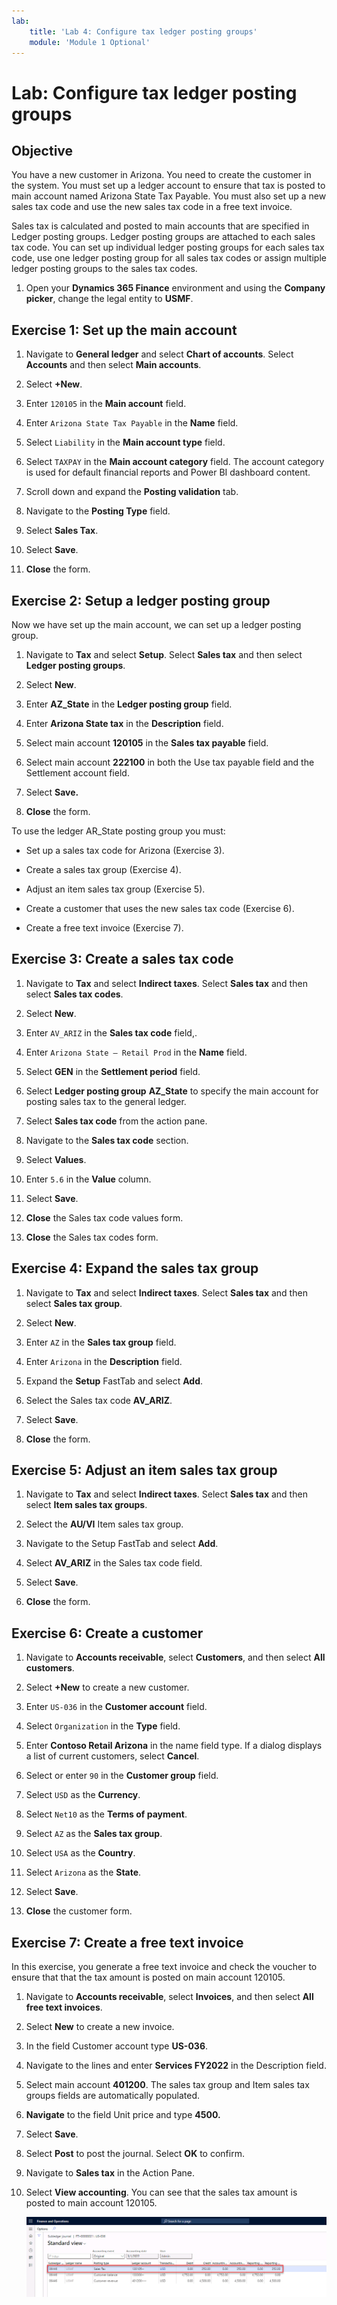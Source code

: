 ```yaml
---
lab:
    title: 'Lab 4: Configure tax ledger posting groups'
    module: 'Module 1 Optional'
---
```


# Lab: Configure tax ledger posting groups

## Objective

You have a new customer in Arizona. You need to create the customer in the system. You must set up a ledger account to ensure that tax is posted to main account named Arizona State Tax Payable. You must also set up a new sales tax code and use the new sales tax code in a free text invoice. 

Sales tax is calculated and posted to main accounts that are specified in Ledger posting groups. Ledger posting groups are attached to each sales tax code. You can set up individual ledger posting groups for each sales tax code, use one ledger posting group for all sales tax codes or assign multiple ledger posting groups to the sales tax codes. 

1.  Open your **Dynamics 365 Finance** environment and using the **Company picker**, change the legal entity to **USMF**. 
 

## Exercise 1: Set up the main account

1.  Navigate to **General ledger** and select **Chart of accounts**. Select **Accounts** and then select **Main accounts**.

2.  Select **+New**.

3.  Enter `120105` in the **Main account** field. 

4.  Enter `Arizona State Tax Payable` in the **Name** field.

5.  Select `Liability` in the **Main account type** field. 

6.  Select `TAXPAY` in the **Main account category** field. The account category is used for default financial reports and Power BI dashboard content. 

7.  Scroll down and expand the **Posting validation** tab.

8.  Navigate to the **Posting Type** field.

9.  Select **Sales Tax**.

10. Select **Save**. 

11. **Close** the form. 


## Exercise 2: Setup a ledger posting group

Now we have set up the main account, we can set up a ledger posting group.

1. Navigate to **Tax** and select **Setup**. Select **Sales tax** and then select **Ledger posting groups**.

2. Select **New**.

3. Enter **AZ_State** in the **Ledger posting group** field.

4. Enter **Arizona State tax** in the **Description** field.

5. Select main account **120105** in the **Sales tax payable** field.

6. Select main account **222100** in both the Use tax payable field and the Settlement account field. 

7. Select **Save.**

8. **Close** the form. 


To use the ledger AR_State posting group you must:

- Set up a sales tax code for Arizona (Exercise 3).

- Create a sales tax group (Exercise 4).

- Adjust an item sales tax group (Exercise 5).

- Create a customer that uses the new sales tax code (Exercise 6).

- Create a free text invoice (Exercise 7).


## Exercise 3: Create a sales tax code

1.  Navigate to **Tax** and select **Indirect taxes**. Select **Sales tax** and then select **Sales tax codes**.

2.  Select **New**. 

3.  Enter `AV_ARIZ` in the **Sales tax code** field,.

4.  Enter `Arizona State – Retail Prod` in the **Name** field. 

5.  Select **GEN** in the **Settlement period** field.

6.  Select **Ledger posting group** **AZ_State** to specify the main account for posting sales tax to the general ledger. 

7.  Select **Sales tax code** from the action pane. 

8.  Navigate to the **Sales tax code** section. 

9.  Select **Values**. 

10. Enter `5.6` in the **Value** column. 

11. Select **Save**. 

12. **Close** the Sales tax code values form.

13. **Close** the Sales tax codes form.

 
## Exercise 4: Expand the sales tax group

1.  Navigate to **Tax** and select **Indirect taxes**. Select **Sales tax** and then select **Sales tax group**.

2.  Select **New**.

3.  Enter `AZ` in the **Sales tax group** field. 

4.  Enter `Arizona` in the **Description** field. 

5.  Expand the **Setup** FastTab and select **Add**. 

6.  Select the Sales tax code **AV_ARIZ**.

7.  Select **Save**. 

8.  **Close** the form. 


## Exercise 5: Adjust an item sales tax group

1.  Navigate to **Tax** and select **Indirect taxes**. Select **Sales tax** and then select **Item sales tax groups**.

2.  Select the **AU/VI** Item sales tax group.

3.  Navigate to the Setup FastTab and select **Add**.

4.  Select **AV_ARIZ** in the Sales tax code field. 

5.  Select **Save**. 

6.  **Close** the form. 


## Exercise 6: Create a customer

1.  Navigate to **Accounts receivable**, select **Customers**, and then select **All customers**. 

2.  Select **+New** to create a new customer. 

3.  Enter `US-036` in the **Customer account** field. 

4.  Select `Organization` in the **Type** field. 

5.  Enter **Contoso Retail Arizona** in the name field type. If a dialog displays a list of current customers, select **Cancel**.

6.  Select or enter `90` in the **Customer group** field. 

7.  Select `USD` as the **Currency**. 

8.  Select `Net10` as the **Terms of payment**. 

9.  Select `AZ` as the **Sales tax group**. 

10. Select `USA` as the **Country**. 

11. Select `Arizona` as the **State**. 

12. Select **Save**. 

13. **Close** the customer form. 


## Exercise 7: Create a free text invoice

In this exercise, you generate a free text invoice and check the voucher to ensure that that the tax amount is posted on main account 120105.

1.  Navigate to **Accounts receivable**, select **Invoices**, and then select **All free text invoices**.

2.  Select **New** to create a new invoice. 

3.  In the field Customer account type **US-036**.

4.  Navigate to the lines and enter **Services FY2022** in the Description field.

5.  Select main account **401200**. The sales tax group and Item sales tax groups fields are automatically populated.

6.  **Navigate** to the field Unit price and type **4500.**

7.  Select **Save**.

8.  Select **Post** to post the journal. Select **OK** to confirm. 

9.  Navigate to **Sales tax** in the Action Pane.

10. Select **View accounting**. You can see that the sales tax amount is posted to main account 120105. 

    ![](../images/Module_7_Activity_2_-_Configure_tax_ledger_posting_group_image1.png)

